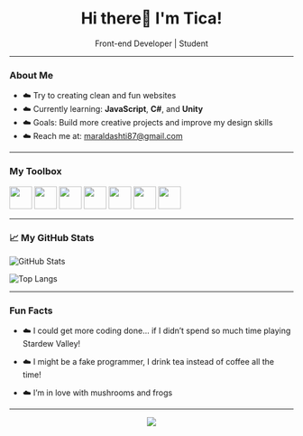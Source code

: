 <h1 align="center">Hi there🍥 I'm Tica!</h1>

<p align="center">
   Front-end Developer |  Student  
</p>

---

###  About Me

- ☁️ Try to creating clean and fun websites
- ☁️ Currently learning: **JavaScript**, **C#**, and **Unity**
- ☁️ Goals: Build more creative projects and improve my design skills
- ☁️ Reach me at: [maraldashti87@gmail.com ](mailto:maraldashti87@gmail.com)

---

###  My Toolbox

<p align="left">
  <!-- Frontend -->
  <img src="https://cdn.jsdelivr.net/gh/devicons/devicon/icons/html5/html5-original.svg" width="40" />
  <img src="https://cdn.jsdelivr.net/gh/devicons/devicon/icons/css3/css3-original.svg" width="40" />
  <img src="https://cdn.jsdelivr.net/gh/devicons/devicon/icons/javascript/javascript-original.svg" width="40" />
  <img src="https://cdn.jsdelivr.net/gh/devicons/devicon/icons/unity/unity-original.svg" width="40" />
  
  
  <!-- Programming Languages -->
  <img src="https://cdn.jsdelivr.net/gh/devicons/devicon/icons/python/python-original.svg" width="40" />
  <img src="https://cdn.jsdelivr.net/gh/devicons/devicon/icons/csharp/csharp-original.svg" width="40" />
  <img src="https://cdn.jsdelivr.net/gh/devicons/devicon/icons/cplusplus/cplusplus-original.svg" width="40" />
</p>

---

### 📈 My GitHub Stats

![GitHub Stats](https://github-readme-stats.vercel.app/api?username=Tica-ty&show_icons=true&theme=graywhite&hide_border=true&hide_rank=true&hide=prs,issues)

![Top Langs](https://github-readme-stats.vercel.app/api/top-langs/?username=Tica-ty&layout=compact&theme=graywhite&hide_border=true)

---

###  Fun Facts

- ☁️ I could get more coding done... if I didn’t spend so much time playing Stardew Valley!

- ☁️ I might be a fake programmer, I drink tea instead of coffee all the time!

- ☁️ I’m in love with mushrooms and frogs



---

<p align="center">
  <img src="https://readme-typing-svg.herokuapp.com?font=Fira+Code&pause=1000&color=F1EFEC&width=435&lines=Thanks+for+visiting+my+profile!+🍥" />
</p>
